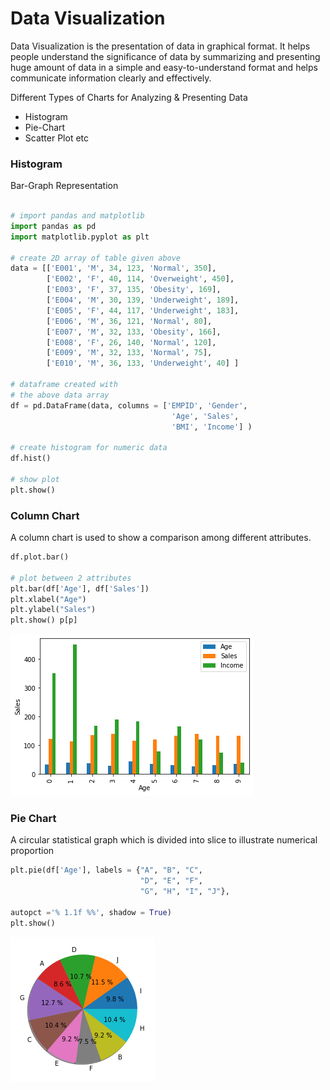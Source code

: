 # Data Visualization

Data Visualization is the presentation of data in graphical format. It helps people understand the significance of data by summarizing and presenting huge amount of data in a simple and easy-to-understand format and helps communicate information clearly and effectively.

Different Types of Charts for Analyzing & Presenting Data
   - Histogram
   - Pie-Chart
   - Scatter Plot etc

### Histogram
Bar-Graph Representation

```python

# import pandas and matplotlib 
import pandas as pd 
import matplotlib.pyplot as plt 
  
# create 2D array of table given above 
data = [['E001', 'M', 34, 123, 'Normal', 350], 
        ['E002', 'F', 40, 114, 'Overweight', 450], 
        ['E003', 'F', 37, 135, 'Obesity', 169], 
        ['E004', 'M', 30, 139, 'Underweight', 189], 
        ['E005', 'F', 44, 117, 'Underweight', 183], 
        ['E006', 'M', 36, 121, 'Normal', 80], 
        ['E007', 'M', 32, 133, 'Obesity', 166], 
        ['E008', 'F', 26, 140, 'Normal', 120], 
        ['E009', 'M', 32, 133, 'Normal', 75], 
        ['E010', 'M', 36, 133, 'Underweight', 40] ] 
  
# dataframe created with 
# the above data array 
df = pd.DataFrame(data, columns = ['EMPID', 'Gender',  
                                    'Age', 'Sales', 
                                    'BMI', 'Income'] ) 
  
# create histogram for numeric data 
df.hist() 
  
# show plot 
plt.show()
```

### Column Chart
A column chart is used to show a comparison among different attributes.

```python
df.plot.bar() 
  
# plot between 2 attributes 
plt.bar(df['Age'], df['Sales']) 
plt.xlabel("Age") 
plt.ylabel("Sales") 
plt.show() p[p]
```

![col](col.png)

### Pie Chart
A circular statistical graph which is divided into slice to illustrate numerical proportion

```python
plt.pie(df['Age'], labels = {"A", "B", "C", 
                             "D", "E", "F", 
                             "G", "H", "I", "J"}, 
                               
autopct ='% 1.1f %%', shadow = True) 
plt.show() 
```

![pie](pie.png)